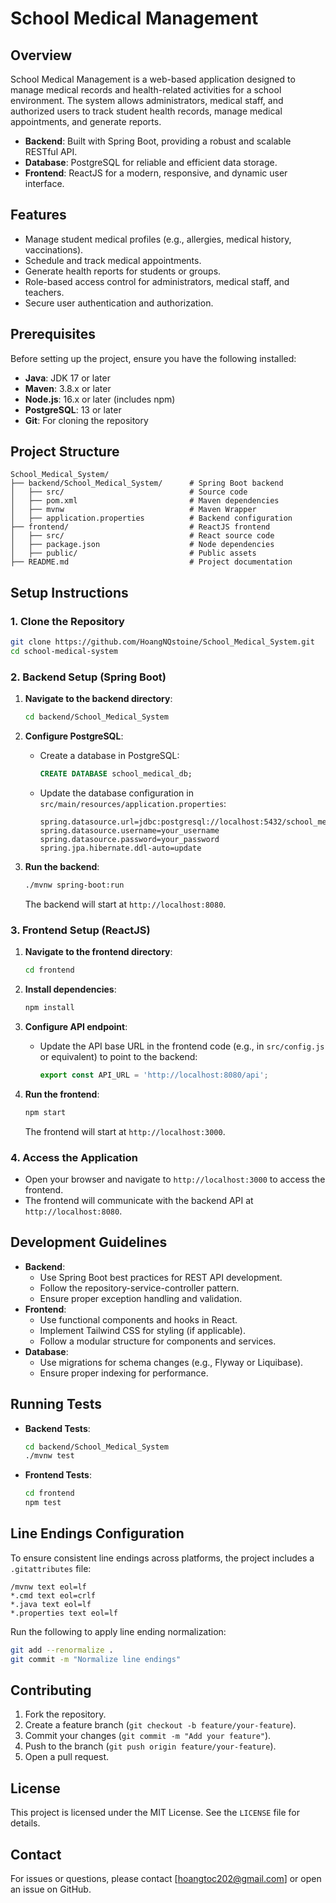 # School Medical Management

## Overview
School Medical Management is a web-based application designed to manage medical records and health-related activities for a school environment. The system allows administrators, medical staff, and authorized users to track student health records, manage medical appointments, and generate reports.

- **Backend**: Built with Spring Boot, providing a robust and scalable RESTful API.
- **Database**: PostgreSQL for reliable and efficient data storage.
- **Frontend**: ReactJS for a modern, responsive, and dynamic user interface.

## Features
- Manage student medical profiles (e.g., allergies, medical history, vaccinations).
- Schedule and track medical appointments.
- Generate health reports for students or groups.
- Role-based access control for administrators, medical staff, and teachers.
- Secure user authentication and authorization.

## Prerequisites
Before setting up the project, ensure you have the following installed:
- **Java**: JDK 17 or later
- **Maven**: 3.8.x or later
- **Node.js**: 16.x or later (includes npm)
- **PostgreSQL**: 13 or later
- **Git**: For cloning the repository

## Project Structure
```
School_Medical_System/
├── backend/School_Medical_System/      # Spring Boot backend
│   ├── src/                            # Source code
│   ├── pom.xml                         # Maven dependencies
│   ├── mvnw                            # Maven Wrapper
│   ├── application.properties          # Backend configuration
├── frontend/                           # ReactJS frontend
│   ├── src/                            # React source code
│   ├── package.json                    # Node dependencies
│   ├── public/                         # Public assets
├── README.md                           # Project documentation
```

## Setup Instructions

### 1. Clone the Repository
```bash
git clone https://github.com/HoangNQstoine/School_Medical_System.git
cd school-medical-system
```

### 2. Backend Setup (Spring Boot)
1. **Navigate to the backend directory**:
   ```bash
   cd backend/School_Medical_System
   ```

2. **Configure PostgreSQL**:
   - Create a database in PostgreSQL:
     ```sql
     CREATE DATABASE school_medical_db;
     ```
   - Update the database configuration in `src/main/resources/application.properties`:
     ```properties
     spring.datasource.url=jdbc:postgresql://localhost:5432/school_medical_db
     spring.datasource.username=your_username
     spring.datasource.password=your_password
     spring.jpa.hibernate.ddl-auto=update
     ```

3. **Run the backend**:
   ```bash
   ./mvnw spring-boot:run
   ```
   The backend will start at `http://localhost:8080`.

### 3. Frontend Setup (ReactJS)
1. **Navigate to the frontend directory**:
   ```bash
   cd frontend
   ```

2. **Install dependencies**:
   ```bash
   npm install
   ```

3. **Configure API endpoint**:
   - Update the API base URL in the frontend code (e.g., in `src/config.js` or equivalent) to point to the backend:
     ```javascript
     export const API_URL = 'http://localhost:8080/api';
     ```

4. **Run the frontend**:
   ```bash
   npm start
   ```
   The frontend will start at `http://localhost:3000`.

### 4. Access the Application
- Open your browser and navigate to `http://localhost:3000` to access the frontend.
- The frontend will communicate with the backend API at `http://localhost:8080`.

## Development Guidelines
- **Backend**:
  - Use Spring Boot best practices for REST API development.
  - Follow the repository-service-controller pattern.
  - Ensure proper exception handling and validation.
- **Frontend**:
  - Use functional components and hooks in React.
  - Implement Tailwind CSS for styling (if applicable).
  - Follow a modular structure for components and services.
- **Database**:
  - Use migrations for schema changes (e.g., Flyway or Liquibase).
  - Ensure proper indexing for performance.

## Running Tests
- **Backend Tests**:
  ```bash
  cd backend/School_Medical_System
  ./mvnw test
  ```
- **Frontend Tests**:
  ```bash
  cd frontend
  npm test
  ```

## Line Endings Configuration
To ensure consistent line endings across platforms, the project includes a `.gitattributes` file:
```
/mvnw text eol=lf
*.cmd text eol=crlf
*.java text eol=lf
*.properties text eol=lf
```
Run the following to apply line ending normalization:
```bash
git add --renormalize .
git commit -m "Normalize line endings"
```

## Contributing
1. Fork the repository.
2. Create a feature branch (`git checkout -b feature/your-feature`).
3. Commit your changes (`git commit -m "Add your feature"`).
4. Push to the branch (`git push origin feature/your-feature`).
5. Open a pull request.

## License
This project is licensed under the MIT License. See the `LICENSE` file for details.

## Contact
For issues or questions, please contact [hoangtoc202@gmail.com] or open an issue on GitHub.
